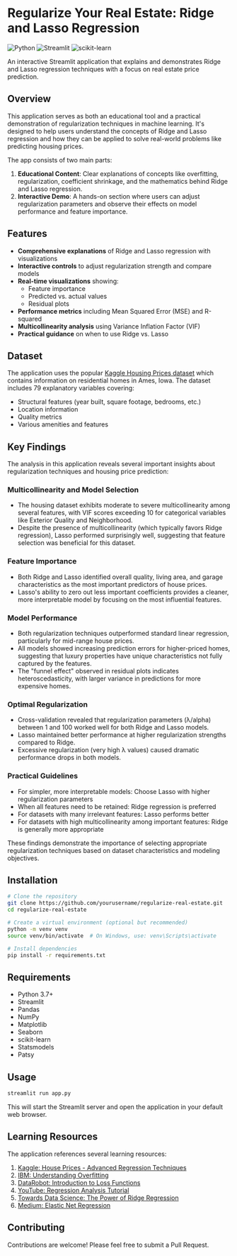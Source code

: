 # Regularize Your Real Estate: Ridge and Lasso Regression

![Python](https://img.shields.io/badge/Python-3.7+-blue.svg)
![Streamlit](https://img.shields.io/badge/Streamlit-1.0+-red.svg)
![scikit-learn](https://img.shields.io/badge/scikit--learn-1.0+-green.svg)

An interactive Streamlit application that explains and demonstrates Ridge and Lasso regression techniques with a focus on real estate price prediction.

## Overview

This application serves as both an educational tool and a practical demonstration of regularization techniques in machine learning. It's designed to help users understand the concepts of Ridge and Lasso regression and how they can be applied to solve real-world problems like predicting housing prices.

The app consists of two main parts:
1. **Educational Content**: Clear explanations of concepts like overfitting, regularization, coefficient shrinkage, and the mathematics behind Ridge and Lasso regression.
2. **Interactive Demo**: A hands-on section where users can adjust regularization parameters and observe their effects on model performance and feature importance.

## Features

- **Comprehensive explanations** of Ridge and Lasso regression with visualizations
- **Interactive controls** to adjust regularization strength and compare models
- **Real-time visualizations** showing:
  - Feature importance
  - Predicted vs. actual values
  - Residual plots
- **Performance metrics** including Mean Squared Error (MSE) and R-squared
- **Multicollinearity analysis** using Variance Inflation Factor (VIF)
- **Practical guidance** on when to use Ridge vs. Lasso

## Dataset

The application uses the popular [Kaggle Housing Prices dataset](https://www.kaggle.com/competitions/house-prices-advanced-regression-techniques/data) which contains information on residential homes in Ames, Iowa. The dataset includes 79 explanatory variables covering:

- Structural features (year built, square footage, bedrooms, etc.)
- Location information
- Quality metrics
- Various amenities and features

## Key Findings

The analysis in this application reveals several important insights about regularization techniques and housing price prediction:

### Multicollinearity and Model Selection

- The housing dataset exhibits moderate to severe multicollinearity among several features, with VIF scores exceeding 10 for categorical variables like Exterior Quality and Neighborhood.
- Despite the presence of multicollinearity (which typically favors Ridge regression), Lasso performed surprisingly well, suggesting that feature selection was beneficial for this dataset.

### Feature Importance

- Both Ridge and Lasso identified overall quality, living area, and garage characteristics as the most important predictors of house prices.
- Lasso's ability to zero out less important coefficients provides a cleaner, more interpretable model by focusing on the most influential features.

### Model Performance

- Both regularization techniques outperformed standard linear regression, particularly for mid-range house prices.
- All models showed increasing prediction errors for higher-priced homes, suggesting that luxury properties have unique characteristics not fully captured by the features.
- The "funnel effect" observed in residual plots indicates heteroscedasticity, with larger variance in predictions for more expensive homes.

### Optimal Regularization

- Cross-validation revealed that regularization parameters (λ/alpha) between 1 and 100 worked well for both Ridge and Lasso models.
- Lasso maintained better performance at higher regularization strengths compared to Ridge.
- Excessive regularization (very high λ values) caused dramatic performance drops in both models.

### Practical Guidelines

- For simpler, more interpretable models: Choose Lasso with higher regularization parameters
- When all features need to be retained: Ridge regression is preferred
- For datasets with many irrelevant features: Lasso performs better
- For datasets with high multicollinearity among important features: Ridge is generally more appropriate

These findings demonstrate the importance of selecting appropriate regularization techniques based on dataset characteristics and modeling objectives.

## Installation

```bash
# Clone the repository
git clone https://github.com/yourusername/regularize-real-estate.git
cd regularize-real-estate

# Create a virtual environment (optional but recommended)
python -m venv venv
source venv/bin/activate  # On Windows, use: venv\Scripts\activate

# Install dependencies
pip install -r requirements.txt
```

## Requirements

- Python 3.7+
- Streamlit
- Pandas
- NumPy
- Matplotlib
- Seaborn
- scikit-learn
- Statsmodels
- Patsy

## Usage

```bash
streamlit run app.py
```

This will start the Streamlit server and open the application in your default web browser.

## Learning Resources

The application references several learning resources:

1. [Kaggle: House Prices - Advanced Regression Techniques](https://www.kaggle.com/competitions/house-prices-advanced-regression-techniques/data)
2. [IBM: Understanding Overfitting](https://www.ibm.com/topics/overfitting)
3. [DataRobot: Introduction to Loss Functions](https://www.datarobot.com/blog/introduction-to-loss-functions/)
4. [YouTube: Regression Analysis Tutorial](https://www.youtube.com/watch?v=Q81RR3yKn30&t=85s)
5. [Towards Data Science: The Power of Ridge Regression](https://towardsdatascience.com/the-power-of-ridge-regression-4281852a64d6)
6. [Medium: Elastic Net Regression](https://medium.com/@abhishekjainindore24/elastic-net-regression-combined-features-of-l1-and-l2-regularization-6181a660c3a5)

## Contributing

Contributions are welcome! Please feel free to submit a Pull Request.
